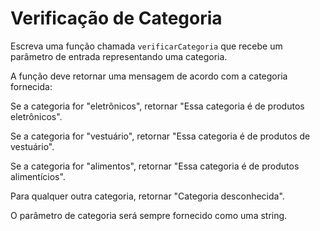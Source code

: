 # Verificação de Categoria

Escreva uma função chamada `verificarCategoria` que recebe um parâmetro de entrada representando uma categoria.

A função deve retornar uma mensagem de acordo com a categoria fornecida:

Se a categoria for "eletrônicos", retornar "Essa categoria é de produtos eletrônicos".

Se a categoria for "vestuário", retornar "Essa categoria é de produtos de vestuário".

Se a categoria for "alimentos", retornar "Essa categoria é de produtos alimentícios".

Para qualquer outra categoria, retornar "Categoria desconhecida".

O parâmetro de categoria será sempre fornecido como uma string.
